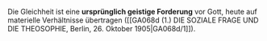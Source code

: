 
Die Gleichheit ist eine **ursprünglich geistige Forderung** vor Gott, heute auf materielle Verhältnisse übertragen ([[GA068d (1.) DIE SOZIALE FRAGE UND DIE THEOSOPHIE, Berlin, 26. Oktober 1905|GA068d/1]]).
